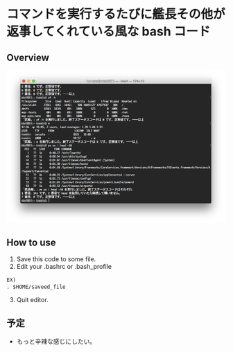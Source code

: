 # コマンドを実行するたびに艦長その他が返事してくれている風な bash コード

## Overview
!["スクショ"](./ScreenShot.png)

## How to use
   1. Save this code to some file.
   2. Edit your .bashrc or .bash_profile
```
EX)
. $HOME/saveed_file
```
   3. Quit editor.

## 予定
   - もっと辛辣な感じにしたい。
